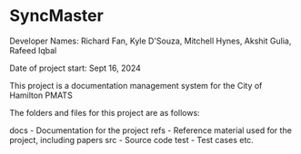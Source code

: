 # SyncMaster

Developer Names: Richard Fan, Kyle D'Souza, Mitchell Hynes, Akshit Gulia, Rafeed Iqbal

Date of project start: Sept 16, 2024

This project is a documentation management system for the City of Hamilton PMATS

The folders and files for this project are as follows:

docs - Documentation for the project
refs - Reference material used for the project, including papers
src - Source code
test - Test cases
etc.
